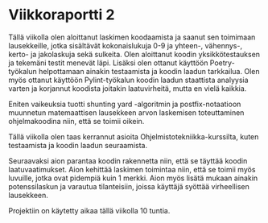 # Viikkoraportti 2

Tällä viikolla olen aloittanut laskimen koodaamista ja saanut sen toimimaan lausekkeille, jotka sisältävät kokonaislukuja 0-9 ja yhteen-, vähennys-, kerto- ja jakolaskuja sekä sulkeita.
Olen aloittanut koodin yksikkötestauksen ja tekemäni testit menevät läpi. 
Lisäksi olen ottanut käyttöön Poetry-työkalun helpottamaan ainakin testaamista ja koodin laadun tarkkailua.
Olen myös ottanut käyttöön Pylint-työkalun koodin laadun staattista analyysia varten ja korjannut koodista joitakin laatuvirheitä, mutta en vielä kaikkia.

Eniten vaikeuksia tuotti shunting yard -algoritmin ja postfix-notaatioon muunnetun matemaattisen lausekkeen arvon laskemisen toteuttaminen ohjelmakoodina niin, että se toimii oikein. 

Tällä viikolla olen taas kerrannut asioita Ohjelmistotekniikka-kurssilta, kuten testaamista ja koodin laadun seuraamista. 

Seuraavaksi aion parantaa koodin rakennetta niin, että se täyttää koodin laatuvaatimukset. 
Aion kehittää laskimen toimintaa niin, että se toimii myös luvuille, jotka ovat pidempiä kuin 1 merkki. 
Aion myös lisätä mukaan ainakin potenssilaskun ja varautua tilanteisiin, joissa käyttäjä syöttää virheellisen lausekkeen.

Projektiin on käytetty aikaa tällä viikolla 10 tuntia.

